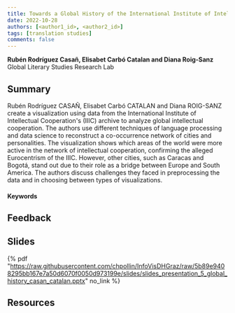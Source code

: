 ```yaml
---
title: Towards a Global History of the International Institute of Intellectual Cooperation: Challenges and Opportunities 
date: 2022-10-28
authors: [<author1_id>, <author2_id>]
tags: [translation studies]
comments: false
---
```


**Rubén Rodríguez Casañ, Elisabet Carbó Catalan and Diana Roig-Sanz**\
Global Literary Studies Research Lab

## Summary

Rubén Rodríguez CASAÑ, Elisabet Carbó CATALAN and Diana ROIG-SANZ create a visualization using data from the International Institute of Intellectual Cooperation's (IIIC) archive to analyze global intellectual cooperation. The authors use different techniques of language processing and data science to reconstruct a co-occurrence network of cities and personalities. The visualization shows which areas of the world were more active in the network of intellectual cooperation, confirming the alleged Eurocentrism of the IIIC. However, other cities, such as Caracas and Bogotá, stand out due to their role as a bridge between Europe and South America. The authors discuss challenges they faced in preprocessing the data and in choosing between types of visualizations.

#### Keywords

## Feedback

## Slides

{% pdf "https://raw.githubusercontent.com/chpollin/InfoVisDHGraz/raw/5b89e9408295bb167e7a50d6070f0050d973199e/slides/slides_presentation_5_global_history_casan_catalan.pptx" no_link %}

## Resources
